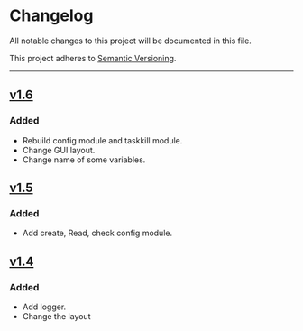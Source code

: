 # Changelog

All notable changes to this project will be documented in this file.

This project adheres to [Semantic Versioning](https://semver.org/spec/v2.0.0.html).

---

<!--
## [Unreleased]

### Added

- v1.1 Brazilian Portuguese translation.

### Changed

- Use frontmatter title & description in each language version template
- Replace broken OpenGraph image with an appropriately-sized Keep a Changelog 
  image that will render properly (although in English for all languages)
- Fix OpenGraph title & description for all languages so the title and 
description when links are shared are language-appropriate

### Removed

- Trademark sign previously shown after the project description in version 
0.3.0 -->

## [v1.6]

### Added 

- Rebuild config module and taskkill module.
- Change GUI layout.
- Change name of some variables.

## [v1.5]

### Added 

- Add create, Read, check config module.

## [v1.4]

### Added 

- Add logger.
- Change the layout

[unreleased]: https://github.com/olivierlacan/keep-a-changelog/compare/v1.1.1...HEAD
[v1.4]: https://github.com/Errorsia/xyz-virus-killer/releases/tag/v1.4
[v1.5]: https://github.com/Errorsia/xyz-virus-killer/releases/tag/v1.5
[v1.6]: https://github.com/Errorsia/xyz-virus-killer/releases/tag/v1.6
